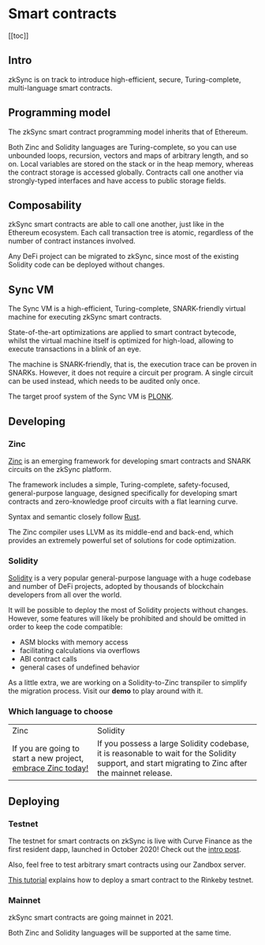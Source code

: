 # Smart contracts

[[toc]]

<!-- spell-checker:disable -->

## Intro

zkSync is on track to introduce high-efficient, secure, Turing-complete, multi-language smart contracts.

## Programming model

The zkSync smart contract programming model inherits that of Ethereum.

Both Zinc and Solidity languages are Turing-complete, so you can use unbounded loops, recursion, vectors and maps of
arbitrary length, and so on. Local variables are stored on the stack or in the heap memory, whereas the contract storage
is accessed globally. Contracts call one another via strongly-typed interfaces and have access to public storage fields.

## Composability

zkSync smart contracts are able to call one another, just like in the Ethereum ecosystem. Each call transaction tree is
atomic, regardless of the number of contract instances involved.

Any DeFi project can be migrated to zkSync, since most of the existing Solidity code can be deployed without changes.

## Sync VM

The Sync VM is a high-efficient, Turing-complete, SNARK-friendly virtual machine for executing zkSync smart contracts.

State-of-the-art optimizations are applied to smart contract bytecode, whilst the virtual machine itself is optimized
for high-load, allowing to execute transactions in a blink of an eye.

The machine is SNARK-friendly, that is, the execution trace can be proven in SNARKs. However, it does not require a
circuit per program. A single circuit can be used instead, which needs to be audited only once.

The target proof system of the Sync VM is [PLONK](https://eprint.iacr.org/2019/953).

## Developing

### Zinc

[Zinc](https://github.com/matter-labs/zinc) is an emerging framework for developing smart contracts and SNARK circuits
on the zkSync platform.

The framework includes a simple, Turing-complete, safety-focused, general-purpose language, designed specifically for
developing smart contracts and zero-knowledge proof circuits with a flat learning curve.

Syntax and semantic closely follow [Rust](https://www.rust-lang.org/).

The Zinc compiler uses LLVM as its middle-end and back-end, which provides an extremely powerful set of solutions for
code optimization.

### Solidity

[Solidity](https://docs.soliditylang.org/en/v0.8.1/) is a very popular general-purpose language with a huge codebase and
number of DeFi projects, adopted by thousands of blockchain developers from all over the world.

It will be possible to deploy the most of Solidity projects without changes. However, some features will likely be
prohibited and should be omitted in order to keep the code compatible:

- ASM blocks with memory access
- facilitating calculations via overflows
- ABI contract calls
- general cases of undefined behavior

As a little extra, we are working on a Solidity-to-Zinc transpiler to simplify the migration process. Visit our **demo**
to play around with it.

### Which language to choose

<table>
  <tr>
    <td>Zinc</td>
    <td>Solidity</td>
  </tr>
  <tr>
    <td>
    If you are going to start a new project, <a href="https://zinc.zksync.io/"> embrace Zinc today!</a>
    </td>
    <td>
    If you possess a large Solidity codebase, it is reasonable to wait for the Solidity support,
    and start migrating to Zinc after the mainnet release.
    </td>
  </tr>
</table>

## Deploying

### Testnet

The testnet for smart contracts on zkSync is live with Curve Finance as the first resident dapp, launched in October
2020! Check out the [intro post](https://medium.com/@matterlabs/5a72c496b350).

Also, feel free to test arbitrary smart contracts using our Zandbox server.

[This tutorial](https://zinc.zksync.io/07-smart-contracts/02-minimal-example.html) explains how to deploy a smart
contract to the Rinkeby testnet.

### Mainnet

zkSync smart contracts are going mainnet in 2021.

Both Zinc and Solidity languages will be supported at the same time.
